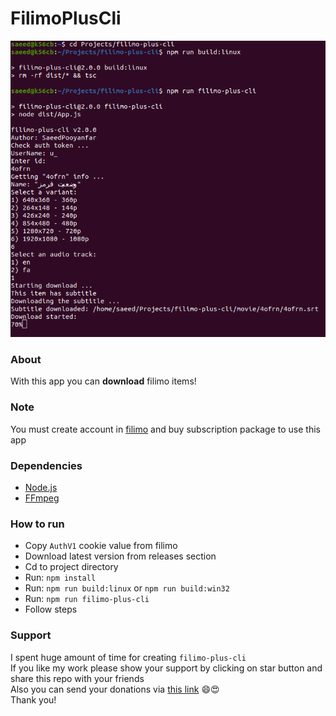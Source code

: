 # FilimoPlusCli

![Image](filimo-plus-cli.png)

### About

With this app you can **download** filimo items!

### Note

You must create account in [filimo](https://www.filimo.com) and buy subscription package to use this app

### Dependencies

+ [Node.js](https://nodejs.org/en)
+ [FFmpeg](https://www.ffmpeg.org)

### How to run

+ Copy `AuthV1` cookie value from filimo
+ Download latest version from releases section
+ Cd to project directory
+ Run: `npm install`
+ Run: `npm run build:linux` or `npm run build:win32`
+ Run: `npm run filimo-plus-cli`
+ Follow steps

### Support

I spent huge amount of time for creating `filimo-plus-cli`<br />
If you like my work please show your support by clicking on star button and share this repo with your friends<br />
Also you can send your donations via [this link](https://zarinp.al/@saeedpooyanfar) 😄😍<br />
Thank you!
